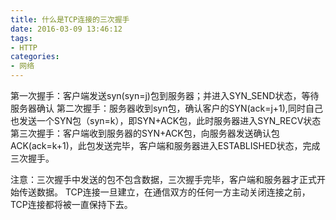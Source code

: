 ```yaml
---
title: 什么是TCP连接的三次握手
date: 2016-03-09 13:46:12
tags:
- HTTP
categories:
- 网络
---
```

第一次握手：客户端发送syn(syn=j)包到服务器；并进入SYN_SEND状态，等待服务器确认
第二次握手：服务器收到syn包，确认客户的SYN(ack=j+1),同时自己也发送一个SYN包（syn=k），即SYN+ACK包，此时服务器进入SYN_RECV状态
第三次握手：客户端收到服务器的SYN+ACK包，向服务器发送确认包ACK(ack=k+1)，此包发送完毕，客户端和服务器进入ESTABLISHED状态，完成三次握手。

注意：三次握手中发送的包不包含数据，三次握手完毕，客户端和服务器才正式开始传送数据。
TCP连接一旦建立，在通信双方的任何一方主动关闭连接之前，TCP连接都将被一直保持下去。
